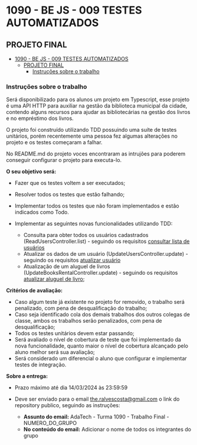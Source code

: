 # 1090 - BE JS - 009 TESTES AUTOMATIZADOS

## PROJETO FINAL

- [1090 - BE JS - 009 TESTES AUTOMATIZADOS](#1090---be-js---009-testes-automatizados)
  - [PROJETO FINAL](#projeto-final)
    - [Instruções sobre o trabalho](#instruções-sobre-o-trabalho)

### Instruções sobre o trabalho

Será disponibilizado para os alunos um projeto em Typescript, esse projeto é uma API HTTP para auxiliar na gestão da biblioteca municipal da cidade, contendo alguns recursos para ajudar as bibliotecárias na gestão dos livros e no empréstimo dos livros.

O projeto foi construído utilizando TDD possuindo uma suíte de testes unitários, porém recentemente uma pessoa fez algumas alterações no projeto e os testes começaram a falhar. 

No README.md do projeto voces encontraram as intrujões para poderem conseguir configurar o projeto para executa-lo.

**O seu objetivo será:**

- Fazer que os testes voltem a ser executados; 
- Resolver todos os testes que estão falhando; 
- Implementar todos os testes que não foram implementados e estão indicados como Todo.
- Implementar as seguintes novas funcionalidades utilizando TDD:
  
  - Consulta para obter todos os usuários cadastrados (ReadUsersController.list) - seguindo os requisitos [consultar lista de usuários](#get-v1users)
  - Atualizar os dados de um usuário (UpdateUsersController.update) - seguindo os requisitos [atualizar usuário](#put-v1usersid)
  - Atualização de um aluguel de livros (UpdateBooksRentalController.update) - seguindo os requisitos [atualizar aluguel de livro](#put-v1rentalbooksid);

**Critérios de avaliação:**

- Caso algum teste já existente no projeto for removido, o trabalho será penalizado, com pena de desqualificação do trabalho;
- Caso seja identificado cola dos demais trabalhos dos outros colegas de classe, ambos os trabalhos serão penalizados, com pena de desqualificação;
- Todos os testes unitários devem estar passando;
- Será avaliado o nível de cobertura de teste que foi implementado da nova funcionalidade, quanto maior o nível de cobertura alcançado pelo aluno melhor será sua avaliação;
- Será considerado um diferencial o aluno que configurar e implementar testes de integração.

**Sobre a entrega:**

- Prazo máximo até dia 14/03/2024 às 23:59:59
- Deve ser enviado para o email the.ralvescosta@gmail.com o link do repository publico, seguindo as instruções:

  - **Assunto do email:** AdaTech - Turma 1090 - Trabalho Final - NUMERO_DO_GRUPO
  - **No conteúdo do email:** Adicionar o nome de todos os integrantes do grupo